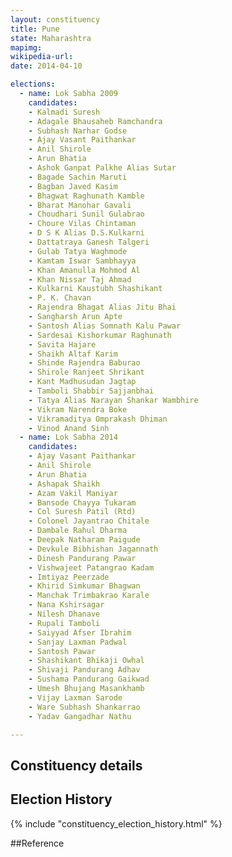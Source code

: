 ```yaml
---
layout: constituency
title: Pune
state: Maharashtra
mapimg: 
wikipedia-url: 
date: 2014-04-10

elections: 
  - name: Lok Sabha 2009
    candidates: 
    - Kalmadi Suresh 
    - Adagale Bhausaheb Ramchandra 
    - Subhash Narhar Godse 
    - Ajay Vasant Paithankar 
    - Anil Shirole 
    - Arun Bhatia 
    - Ashok Ganpat Palkhe Alias Sutar 
    - Bagade Sachin Maruti 
    - Bagban Javed Kasim 
    - Bhagwat Raghunath Kamble 
    - Bharat Manohar Gavali 
    - Choudhari Sunil Gulabrao 
    - Choure Vilas Chintaman 
    - D S K Alias D.S.Kulkarni 
    - Dattatraya Ganesh Talgeri 
    - Gulab Tatya Waghmode 
    - Kamtam Iswar Sambhayya 
    - Khan Amanulla Mohmod Al 
    - Khan Nissar Taj Ahmad 
    - Kulkarni Kaustubh Shashikant 
    - P. K. Chavan 
    - Rajendra Bhagat Alias Jitu Bhai 
    - Sangharsh Arun Apte 
    - Santosh Alias Somnath Kalu Pawar 
    - Sardesai Kishorkumar Raghunath 
    - Savita Hajare 
    - Shaikh Altaf Karim 
    - Shinde Rajendra Baburao 
    - Shirole Ranjeet Shrikant 
    - Kant Madhusudan Jagtap 
    - Tamboli Shabbir Sajjanbhai 
    - Tatya Alias Narayan Shankar Wambhire 
    - Vikram Narendra Boke 
    - Vikramaditya Omprakash Dhiman 
    - Vinod Anand Sinh  
  - name: Lok Sabha 2014
    candidates: 
    - Ajay Vasant Paithankar 
    - Anil Shirole 
    - Arun Bhatia 
    - Ashapak Shaikh 
    - Azam Vakil Maniyar 
    - Bansode Chayya Tukaram 
    - Col Suresh Patil (Rtd) 
    - Colonel Jayantrao Chitale 
    - Dambale Rahul Dharma 
    - Deepak Natharam Paigude 
    - Devkule Bibhishan Jagannath 
    - Dinesh Pandurang Pawar 
    - Vishwajeet Patangrao Kadam 
    - Imtiyaz Peerzade 
    - Khirid Simkumar Bhagwan 
    - Manchak Trimbakrao Karale 
    - Nana Kshirsagar 
    - Nilesh Dhanave 
    - Rupali Tamboli 
    - Saiyyad Afser Ibrahim 
    - Sanjay Laxman Padwal 
    - Santosh Pawar 
    - Shashikant Bhikaji Owhal 
    - Shivaji Pandurang Adhav 
    - Sushama Pandurang Gaikwad 
    - Umesh Bhujang Masankhamb 
    - Vijay Laxman Sarode 
    - Ware Subhash Shankarrao 
    - Yadav Gangadhar Nathu  

---
```


## Constituency details


## Election History
{% include "constituency_election_history.html" %}

##Reference
